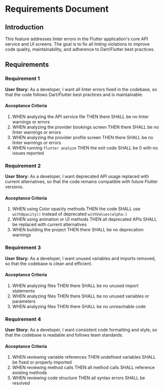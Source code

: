 # Requirements Document

## Introduction

This feature addresses linter errors in the Flutter application's core API service and UI screens. The goal is to fix all linting violations to improve code quality, maintainability, and adherence to Dart/Flutter best practices.

## Requirements

### Requirement 1

**User Story:** As a developer, I want all linter errors fixed in the codebase, so that the code follows Dart/Flutter best practices and is maintainable.

#### Acceptance Criteria

1. WHEN analyzing the API service file THEN there SHALL be no linter warnings or errors
2. WHEN analyzing the provider bookings screen THEN there SHALL be no linter warnings or errors  
3. WHEN analyzing the provider profile screen THEN there SHALL be no linter warnings or errors
4. WHEN running `flutter analyze` THEN the exit code SHALL be 0 with no issues reported

### Requirement 2

**User Story:** As a developer, I want deprecated API usage replaced with current alternatives, so that the code remains compatible with future Flutter versions.

#### Acceptance Criteria

1. WHEN using Color opacity methods THEN the code SHALL use `withOpacity()` instead of deprecated `withValues(alpha:)`
2. WHEN using animation or UI methods THEN all deprecated APIs SHALL be replaced with current alternatives
3. WHEN building the project THEN there SHALL be no deprecation warnings

### Requirement 3

**User Story:** As a developer, I want unused variables and imports removed, so that the codebase is clean and efficient.

#### Acceptance Criteria

1. WHEN analyzing files THEN there SHALL be no unused import statements
2. WHEN analyzing files THEN there SHALL be no unused variables or parameters
3. WHEN analyzing files THEN there SHALL be no unreachable code

### Requirement 4

**User Story:** As a developer, I want consistent code formatting and style, so that the codebase is readable and follows team standards.

#### Acceptance Criteria

1. WHEN reviewing variable references THEN undefined variables SHALL be fixed or properly imported
2. WHEN reviewing method calls THEN all method calls SHALL reference existing methods
3. WHEN reviewing code structure THEN all syntax errors SHALL be resolved